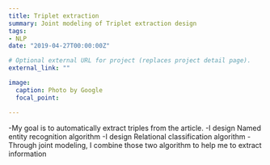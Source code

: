 ```yaml
---
title: Triplet extraction
summary: Joint modeling of Triplet extraction design
tags:
- NLP
date: "2019-04-27T00:00:00Z"

# Optional external URL for project (replaces project detail page).
external_link: ""

image:
  caption: Photo by Google
  focal_point:

---
```

-My goal is to automatically extract triples from the article.
-I design Named entity recognition algorithm
-I design Relational classification algorithm
-Through joint modeling, I combine those two algorithm to help me to extract information
